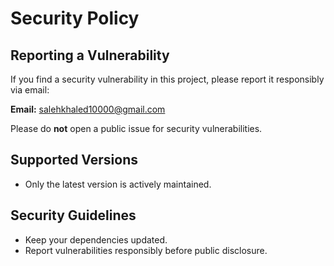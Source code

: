 # Security Policy

## Reporting a Vulnerability
If you find a security vulnerability in this project, please report it responsibly via email:

**Email:** salehkhaled10000@gmail.com

Please do **not** open a public issue for security vulnerabilities.

## Supported Versions
- Only the latest version is actively maintained.

## Security Guidelines
- Keep your dependencies updated.
- Report vulnerabilities responsibly before public disclosure.
